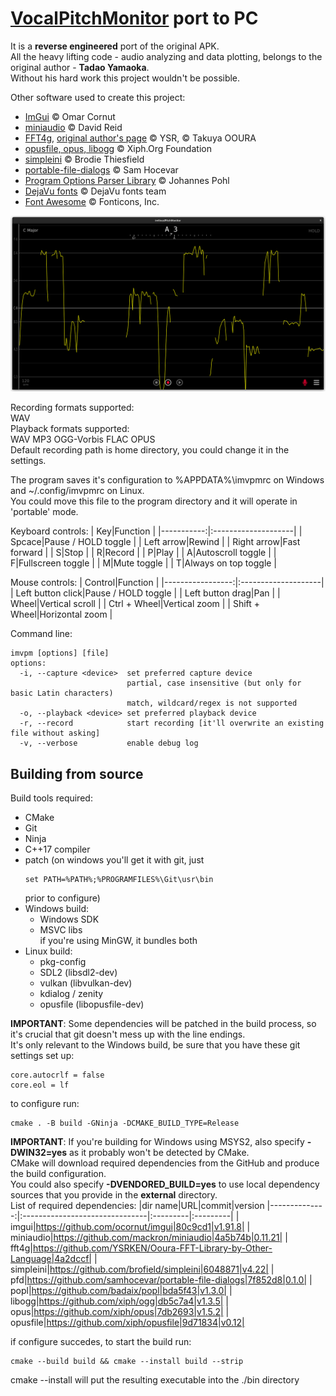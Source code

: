 # [VocalPitchMonitor](https://play.google.com/store/apps/details?id=com.tadaoyamaoka.vocalpitchmonitor) port to PC
It is a **reverse engineered** port of the original APK.  
All the heavy lifting code - audio analyzing and data plotting, belongs to the original author - **Tadao Yamaoka**.  
Without his hard work this project wouldn't be possible.

Other software used to create this project:
 * [ImGui](https://github.com/ocornut/imgui) © Omar Cornut
 * [miniaudio](https://miniaud.io) © David Reid
 * [FFT4g](https://github.com/YSRKEN/Ooura-FFT-Library-by-Other-Language), [original author's page](http://www.kurims.kyoto-u.ac.jp/~ooura/fft.html) © YSR, © Takuya OOURA
 * [opusfile, opus, libogg](https://xiph.org) © Xiph.Org Foundation
 * [simpleini](https://github.com/brofield/simpleini) © Brodie Thiesfield
 * [portable-file-dialogs](https://github.com/samhocevar/portable-file-dialogs) © Sam Hocevar
 * [Program Options Parser Library](https://github.com/badaix/popl) © Johannes Pohl
 * [DejaVu fonts](https://dejavu-fonts.github.io) © DejaVu fonts team
 * [Font Awesome](https://fontawesome.com) © Fonticons, Inc.

![Main window](imvpm.png "Main window")

Recording formats supported:  
WAV  
Playback formats supported:  
WAV MP3 OGG-Vorbis FLAC OPUS  
Default recording path is home directory, you could change it in the settings.  

The program saves it's configuration to %APPDATA%\imvpmrc on Windows and ~/.config/imvpmrc on Linux.  
You could move this file to the program directory and it will operate in 'portable' mode.

Keyboard controls:
|         Key|Function             |
|-----------:|:--------------------|
|      Spcace|Pause / HOLD toggle  |
|  Left arrow|Rewind               |
| Right arrow|Fast forward         |
|           S|Stop                 |
|           R|Record               |
|           P|Play                 |
|           A|Autoscroll toggle    |
|           F|Fullscreen toggle    |
|           M|Mute toggle          |
|           T|Always on top toggle |

Mouse controls:
|           Control|Function             |
|-----------------:|:--------------------|
| Left button click|Pause / HOLD toggle  |
|  Left button drag|Pan                  |
|             Wheel|Vertical scroll      |
|      Ctrl + Wheel|Vertical zoom        |
|     Shift + Wheel|Horizontal zoom      |

Command line:  
```
imvpm [options] [file]
options:
  -i, --capture <device>  set preferred capture device
                          partial, case insensitive (but only for basic Latin characters)
                          match, wildcard/regex is not supported
  -o, --playback <device> set preferred playback device
  -r, --record            start recording [it'll overwrite an existing file without asking]
  -v, --verbose           enable debug log
```

## Building from source
Build tools required:  
 * CMake
 * Git
 * Ninja
 * C++17 compiler
 * patch (on windows you'll get it with git, just
   ```
   set PATH=%PATH%;%PROGRAMFILES%\Git\usr\bin
   ```
   prior to configure)
 * Windows build:
   * Windows SDK
   * MSVC libs  
     if you're using MinGW, it bundles both
 * Linux build:
   * pkg-config
   * SDL2 (libsdl2-dev)
   * vulkan (libvulkan-dev)
   * kdialog / zenity
   * opusfile (libopusfile-dev)

**IMPORTANT**:
Some dependencies will be patched in the build process, so it's crucial that git doesn't mess up with the line endings.  
It's only relevant to the Windows build, be sure that you have these git settings set up:
```
core.autocrlf = false
core.eol = lf
```
to configure run:
```
cmake . -B build -GNinja -DCMAKE_BUILD_TYPE=Release
```
**IMPORTANT**:
If you're building for Windows using MSYS2, also specify **-DWIN32=yes** as it probably won't be detected by CMake.  
CMake will download required dependencies from the GitHub and produce the build configuration.  
You could also specify **-DVENDORED_BUILD=yes** to use local dependency sources
that you provide in the **external** directory.  
List of required dependencies:
|dir name|URL|commit|version
|--------------:|:-------------------------------|:---------|:---------|
|          imgui|https://github.com/ocornut/imgui|80c9cd1|v1.91.8|
|      miniaudio|https://github.com/mackron/miniaudio|4a5b74b|0.11.21|
|          fft4g|https://github.com/YSRKEN/Ooura-FFT-Library-by-Other-Language|4a2dccf|
|      simpleini|https://github.com/brofield/simpleini|6048871|v4.22|
|            pfd|https://github.com/samhocevar/portable-file-dialogs|7f852d8|0.1.0|
|           popl|https://github.com/badaix/popl|bda5f43|v1.3.0|
|         libogg|https://github.com/xiph/ogg|db5c7a4|v1.3.5|
|           opus|https://github.com/xiph/opus|7db2693|v1.5.2|
|       opusfile|https://github.com/xiph/opusfile|9d71834|v0.12|

if configure succedes, to start the build run:
```
cmake --build build && cmake --install build --strip
```
cmake --install will put the resulting executable into the ./bin directory
